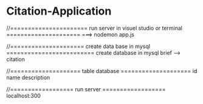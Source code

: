 # Citation-Application
//====================== run server in visuel studio or terminal =====================
===> nodemon app.js

//===================== create data base in mysql =========================
create database in mysql 
brief --> citation

//==================== table database ====================
id
name
description

//================== run server ==================
localhost:300
